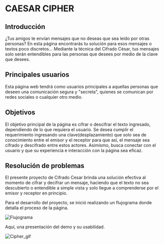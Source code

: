 # CAESAR CIPHER

## Introducción
¿Tus amigos te envían mensajes que no deseas que sea leído por otras personas? En esta página encontrarás tu solución para esos mensajes o textos poco discretos... Mediante la técnica del Cifrado César, tus mensajes solo serán entendibles para las personas que desees por medio de la clave que desees.


## Principales usuarios
Esta página web tendrá como usuarios principales a aquellas personas que deseen una comunicación segura y "secreta", quienes se comunican por redes sociales o cualquier otro medio.

## Objetivos
El objetivo principal de la página es cifrar o descifrar el texto ingresado, dependiendo de lo que requiera el usuario. Se desea cumplir el requerimiento ingresando una clave(desplazamiento) que solo sea de conocimiento entre el emisor y el receptor para que así, el mensaje sea cifrado y descifrado entre estos actores. Asimismo, busca conectar con el usuario y que su experiencia e interacción con la página sea eficaz. 

## Resolución de problemas
El presente proyecto de Cifrado Cesar brinda una solución efectiva al momento de cifrar y decifrar un mensaje, haciendo que el texto no sea descubierto o entendible a simple vista y solo llegue a comprenderse por el emisor y receptor en principio.

Para el desarrollo del proyecto, se inició realizando un flujograma donde detalla el proceso de la página.

![Flujograma](http://subirimagen.me/uploads/20180604081836.jpg)

Aquí, una presentación del demo y su usabilidad.

![Cipher_gif](http://subirimagen.me/uploads/20180604081457.gif)
